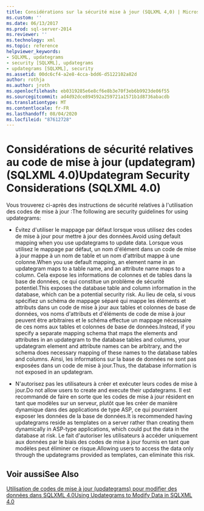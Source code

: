 ```yaml
---
title: Considérations sur la sécurité mise à jour (SQLXML 4,0) | Microsoft Docs
ms.custom: ''
ms.date: 06/13/2017
ms.prod: sql-server-2014
ms.reviewer: ''
ms.technology: xml
ms.topic: reference
helpviewer_keywords:
- SQLXML, updategrams
- security [SQLXML], updategrams
- updategrams [SQLXML], security
ms.assetid: 00dc6cf4-a2e8-4cca-bdd6-d5122102a82d
author: rothja
ms.author: jroth
ms.openlocfilehash: eb0319285e6e8cf6e8b3e70f3eb6b9923de06f55
ms.sourcegitcommit: ad4d92dce894592a259721a1571b1d8736abacdb
ms.translationtype: MT
ms.contentlocale: fr-FR
ms.lasthandoff: 08/04/2020
ms.locfileid: "87612728"
---
```

# <a name="updategram-security-considerations-sqlxml-40"></a><span data-ttu-id="3df36-102">Considérations de sécurité relatives au code de mise à jour (updategram) (SQLXML 4.0)</span><span class="sxs-lookup"><span data-stu-id="3df36-102">Updategram Security Considerations (SQLXML 4.0)</span></span>
  <span data-ttu-id="3df36-103">Vous trouverez ci-après des instructions de sécurité relatives à l'utilisation des codes de mise à jour :</span><span class="sxs-lookup"><span data-stu-id="3df36-103">The following are security guidelines for using updategrams:</span></span>  
  
-   <span data-ttu-id="3df36-104">Évitez d'utiliser le mappage par défaut lorsque vous utilisez des codes de mise à jour pour mettre à jour des données.</span><span class="sxs-lookup"><span data-stu-id="3df36-104">Avoid using default mapping when you use updategrams to update data.</span></span> <span data-ttu-id="3df36-105">Lorsque vous utilisez le mappage par défaut, un nom d'élément dans un code de mise à jour mappe à un nom de table et un nom d'attribut mappe à une colonne.</span><span class="sxs-lookup"><span data-stu-id="3df36-105">When you use default mapping, an element name in an updategram maps to a table name, and an attribute name maps to a column.</span></span> <span data-ttu-id="3df36-106">Cela expose les informations de colonnes et de tables dans la base de données, ce qui constitue un problème de sécurité potentiel.</span><span class="sxs-lookup"><span data-stu-id="3df36-106">This exposes the database table and column information in the database, which can be a potential security risk.</span></span> <span data-ttu-id="3df36-107">Au lieu de cela, si vous spécifiez un schéma de mappage séparé qui mappe les éléments et attributs dans un code de mise à jour aux tables et colonnes de base de données, vos noms d'attributs et d'éléments de code de mise à jour peuvent être arbitraires et le schéma effectue un mappage nécessaire de ces noms aux tables et colonnes de base de données.</span><span class="sxs-lookup"><span data-stu-id="3df36-107">Instead, if you specify a separate mapping schema that maps the elements and attributes in an updategram to the database tables and columns, your updategram element and attribute names can be arbitrary, and the schema does necessary mapping of these names to the database tables and columns.</span></span> <span data-ttu-id="3df36-108">Ainsi, les informations sur la base de données ne sont pas exposées dans un code de mise à jour.</span><span class="sxs-lookup"><span data-stu-id="3df36-108">Thus, the database information is not exposed in an updategram.</span></span>  
  
-   <span data-ttu-id="3df36-109">N'autorisez pas les utilisateurs à créer et exécuter leurs codes de mise à jour.</span><span class="sxs-lookup"><span data-stu-id="3df36-109">Do not allow users to create and execute their updategrams.</span></span> <span data-ttu-id="3df36-110">Il est recommandé de faire en sorte que les codes de mise à jour résident en tant que modèles sur un serveur, plutôt que les créer de manière dynamique dans des applications de type ASP, ce qui pourraient exposer les données de la base de données.</span><span class="sxs-lookup"><span data-stu-id="3df36-110">It is recommended having updategrams reside as templates on a server rather than creating them dynamically in ASP-type applications, which could put the data in the database at risk.</span></span> <span data-ttu-id="3df36-111">Le fait d'autoriser les utilisateurs à accéder uniquement aux données par le biais des codes de mise à jour fournis en tant que modèles peut éliminer ce risque.</span><span class="sxs-lookup"><span data-stu-id="3df36-111">Allowing users to access the data only through the updategrams provided as templates, can eliminate this risk.</span></span>  
  
## <a name="see-also"></a><span data-ttu-id="3df36-112">Voir aussi</span><span class="sxs-lookup"><span data-stu-id="3df36-112">See Also</span></span>  
 [<span data-ttu-id="3df36-113">Utilisation de codes de mise à jour (updategrams) pour modifier des données dans SQLXML 4.0</span><span class="sxs-lookup"><span data-stu-id="3df36-113">Using Updategrams to Modify Data in SQLXML 4.0</span></span>](../updategrams/using-updategrams-to-modify-data-in-sqlxml-4-0.md)  
  
  
